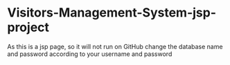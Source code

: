 # Visitors-Management-System-jsp-project
As this  is a jsp page, so it will not run on GitHub
change the database name and password according to your username and password
